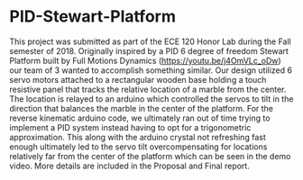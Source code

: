 # PID-Stewart-Platform

This project was submitted as part of the ECE 120 Honor Lab during the Fall semester of 2018. Originally inspired by a PID 6 degree of freedom Stewart Platform built by Full Motions Dynamics (https://youtu.be/j4OmVLc_oDw) our team of 3 wanted to accomplish something similar. Our design utilized 6 servo motors attached to a rectangular wooden base holding a touch resistive panel that tracks the relative location of a marble from the center. The location is relayed to an arduino which controlled the servos to tilt in the direction that balances the marble in the center of the platform. For the reverse kinematic arduino code, we ultimately ran out of time trying to implement a PID system instead having to opt for a trigonometric approximation. This along with the arduino crystal not refreshing fast enough ultimately led to the servo tilt overcompensating for locations relatively far from the center of the platform which can be seen in the demo video. More details are included in the Proposal and Final report.
